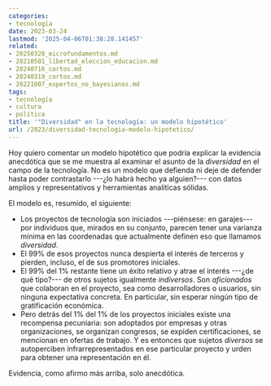 ```yaml
---
categories:
- tecnología
date: 2023-03-24
lastmod: '2025-04-06T01:38:28.141457'
related:
- 20250328_microfundamentos.md
- 20210501_libertad_eleccion_educacion.md
- 20240716_cortos.md
- 20240319_cortos.md
- 20221007_expertos_no_bayesianos.md
tags:
- tecnología
- cultura
- política
title: '"Diversidad" en la tecnología: un modelo hipotético'
url: /2023/diversidad-tecnologia-modelo-hipotetico/
---
```


Hoy quiero comentar un modelo hipotético que podría explicar la evidencia anecdótica que se me muestra al examinar el asunto de la _diversidad_ en el campo de la tecnología. No es un modelo que defienda ni deje de defender hasta poder contrastarlo ---¿lo habrá hecho ya alguien?--- con datos amplios y representativos y herramientas analíticas sólidas.

El modelo es, resumido, el siguiente:

* Los proyectos de tecnología son iniciados ---piénsese: en garajes--- por individuos que, mirados en su conjunto, parecen tener una varianza mínima en las coordenadas que actualmente definen eso que llamamos _diversidad_.
* El 99% de esos proyectos nunca despierta el interés de terceros y pierden, incluso, el de sus promotores iniciales.
* El 99% del 1% restante tiene un éxito relativo y atrae el interés ---¿de qué tipo?--- de otros sujetos igualmente _indiversos_. Son _aficionados_ que colaboran en el proyecto, sea como desarrolladores o usuarios, sin ninguna expectativa concreta. En particular, sin esperar ningún tipo de gratificación económica.
* Pero detrás del 1% del 1% de los proyectos iniciales existe una recompensa pecuniaria: son adoptados por empresas y otras organizaciones, se organizan congresos, se expiden certificaciones, se mencionan en ofertas de trabajo. Y es entonces que sujetos _diversos_ se autoperciben infrarrepresentados en ese particular proyecto y urden para obtener una representación en él.

Evidencia, como afirmo más arriba, solo anecdótica.
